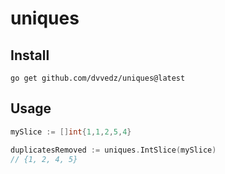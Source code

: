 # uniques

## Install
```shell
go get github.com/dvvedz/uniques@latest
```

## Usage 
```go
mySlice := []int{1,1,2,5,4}

duplicatesRemoved := uniques.IntSlice(mySlice)
// {1, 2, 4, 5}
```
